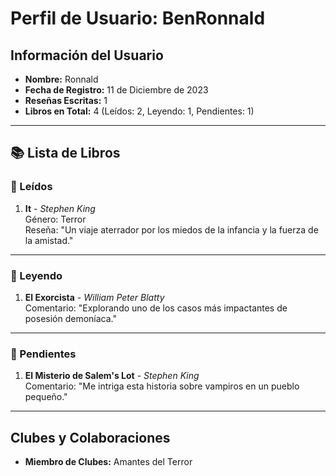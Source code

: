 # Perfil de Usuario: BenRonnald

## Información del Usuario
- **Nombre:** Ronnald  
- **Fecha de Registro:** 11 de Diciembre de 2023 
- **Reseñas Escritas:** 1  
- **Libros en Total:** 4 (Leídos: 2, Leyendo: 1, Pendientes: 1)  

---

## 📚 Lista de Libros

### 📗 Leídos
1. **It** - *Stephen King*  
   Género: Terror  
   Reseña: "Un viaje aterrador por los miedos de la infancia y la fuerza de la amistad."  

---

### 📘 Leyendo
1. **El Exorcista** - *William Peter Blatty*  
   Comentario: "Explorando uno de los casos más impactantes de posesión demoníaca."  

---

### 📕 Pendientes
1. **El Misterio de Salem's Lot** - *Stephen King*  
   Comentario: "Me intriga esta historia sobre vampiros en un pueblo pequeño."  

---

## Clubes y Colaboraciones
- **Miembro de Clubes:** Amantes del Terror